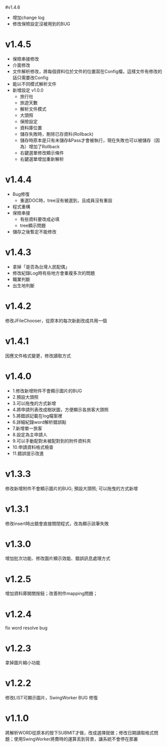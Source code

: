 #v1.4.6
 * 增加change log
 * 修改保險設定沒被用到的BUG

# v1.4.5
 * 保險串接修改
 * 介面修改
 * 文件解析修改，將每個資料位於文件的位置寫在Config檔，這樣文件有修改的話只需要改Config
 * 能以不同模式解析文件
 * 新增設定 v1.0.0
     * 旅行社
     * 旅遊天數
     * 解析文件模式
     * 大頭照
     * 保險設定
     * 資料庫位置
     * 儲存失敗時，刪除已存資料(Rollback)
     * 儲存時原本是只有未儲存&Pass才會被執行，現在失敗也可以被儲存（因為）增加了Rollback
     * 右鍵選單修改顯示條件
     * 右鍵選單增加重新解析

# v1.4.4
 * Bug修復
     * 重選DOC時，tree沒有被選到，且成員沒有重設
 * 程式重構
 * 保險串接
     * 有些資料要改成必填
     * tree顯示問題
 * 儲存之後暫定不能修改

# v1.4.3
 * 拿掉「是否為台灣人民配偶」
 * 修改紀錄Log時有些地方會重複多次的問題
 * 職業判斷
 * 出生地判斷

# v1.4.2
修改JFileChooser，從原本的每次新創改成共用一個

# v1.4.1
因應文件格式變更，修改讀取方式

# v1.4.0
 * 1.修改新增附件不會顯示圖片的BUG
 * 2.預設大頭照
 * 3.可以拖曳的方式新增
 * 4.將申請列表改成樹狀圖，方便顯示各旅客大頭照
 * 5.將錯誤記載在log檔案裡
 * 6.詳細紀錄word解析錯誤點
 * 7.新增單一旅客
 * 8.設定為主申請人
 * 9.可以手動配對未被配對到的附件資料夾
 * 10.申請資料格式檢查
 * 11.錯誤提示改進

# v1.3.3
修改新增附件不會顯示圖片的BUG; 預設大頭照; 可以拖曳的方式新增

# v1.3.1
修改insert時出錯會直接關閉程式，改為顯示該筆失敗

# v1.3.0
增加批次功能、修改圖片顯示效能、錯誤訊息處理方式

# v1.2.5
增加資料庫開關按鈕；改善附件mapping問題；

# v1.2.4
fix word resolve bug

# v1.2.3
拿掉圖片縮小功能

# v1.2.2
修改LIST可顯示圖片，SwingWorker BUG 修復

# v1.1.0
將解析WORD從原本的按下SUBMIT才做，改成選擇就做；修改日期讀取格式問題；使用SwingWorker將費時的運算丟到背景，讓系統不會停在那裏